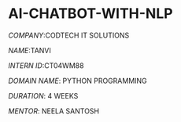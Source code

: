 # AI-CHATBOT-WITH-NLP

*COMPANY*:CODTECH IT SOLUTIONS

*NAME*:TANVI

*INTERN ID*:CT04WM88

*DOMAIN NAME*: PYTHON PROGRAMMING

*DURATION*: 4 WEEKS

*MENTOR*:  NEELA SANTOSH

